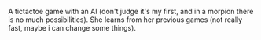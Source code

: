 A tictactoe game with an AI (don't judge it's my first, and in a morpion there is no much possibilities).
She learns from her previous games (not really fast, maybe i can change some things).
